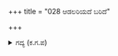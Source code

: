 +++
title = "028 ಆಡಲರಿಯದೆ ಬರಿದೆ"

+++

<details><summary>ಗದ್ಯ (ಕ.ಗ.ಪ) </summary>

28. ಮಾತಾಡಿ ಏನು ಪ್ರಯೋಜನ? ಸುಮ್ಮನೆ ಸೈನ್ಯವನ್ನು ಕೂಡಿಸಿ ಅನೇಕರನ್ನು ಕೊಲ್ಲಿಸಿ ಬಳಿಕ ಸೈನ್ಯವು ಸಂಪೂರ್ಣ ನಾಶವಾಗಲು ದುರ್ಯೋಧನನು ಯುದ್ಧದಲ್ಲಿ ಸಿಕ್ಕಿ ಬಂಧನಕ್ಕೆ ಒಳಗಾಗನೇ? ಆಡಿದವನು ಅರಸನಿಗೆ ಗೆಲುವನ್ನು ತಂದುಕೊಡುವನೇ? ಇನ್ನು ನಿನ್ನ ಅಬ್ಬರವನ್ನು ಸಾಕು ಮಾಡು. ಅರ್ಜುನನೊಂದಿಗೆ ನೀನು ಕಾದುವದೇ ಬೇಡ ಸುಮ್ಮನೆ ನಿನ್ನ ಪಾಳಯಕ್ಕೆ ತಿರುಗು” ಎಂದು ಶಲ್ಯನು ಹೇಳಿದನು.
</details>
